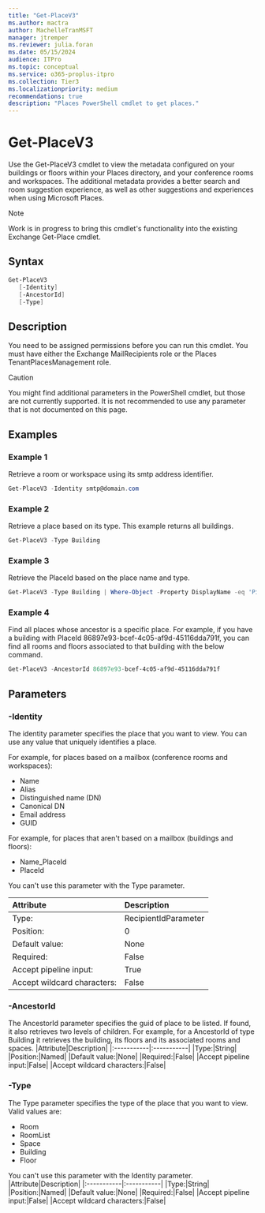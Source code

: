 ```yaml
---
title: "Get-PlaceV3"
ms.author: mactra
author: MachelleTranMSFT
manager: jtremper
ms.reviewer: julia.foran
ms.date: 05/15/2024
audience: ITPro
ms.topic: conceptual
ms.service: o365-proplus-itpro
ms.collection: Tier3
ms.localizationpriority: medium
recommendations: true
description: "Places PowerShell cmdlet to get places."
---
```


# Get-PlaceV3

Use the Get-PlaceV3 cmdlet to view the metadata configured on your buildings or floors within your Places directory, and your conference rooms and workspaces. The additional metadata provides a better search and room suggestion experience, as well as other suggestions and experiences when using Microsoft Places.

> [!NOTE]
> Work is in progress to bring this cmdlet's functionality into the existing Exchange Get-Place cmdlet.  

## Syntax
```powershell
Get-PlaceV3
   [-Identity]
   [-AncestorId]
   [-Type]
```

## Description
You need to be assigned permissions before you can run this cmdlet. You must have either the Exchange MailRecipients role or the Places TenantPlacesManagement role.

> [!CAUTION] 
> You might find additional parameters in the PowerShell cmdlet, but those are not currently supported.  It is not recommended to use any parameter that is not documented on this page.

## Examples
### Example 1
Retrieve a room or workspace using its smtp address identifier.
```powershell
Get-PlaceV3 -Identity smtp@domain.com
```

### Example 2
Retrieve a place based on its type. This example returns all buildings.
```powershell
Get-PlaceV3 -Type Building
```

### Example 3
Retrieve the PlaceId based on the place name and type.
```powershell
Get-PlaceV3 -Type Building | Where-Object -Property DisplayName -eq 'Pine Valley' | fl PlaceId
```

### Example 4
Find all places whose ancestor is a specific place.  For example, if you have a building with PlaceId 86897e93-bcef-4c05-af9d-45116dda791f, you can find all rooms and floors associated to that building with the below command.
```powershell
Get-PlaceV3 -AncestorId 86897e93-bcef-4c05-af9d-45116dda791f 
```

## Parameters

### -Identity

The identity parameter specifies the place that you want to view. You can use any value that uniquely identifies a place.

For example, for places based on a mailbox (conference rooms and workspaces):

* Name
* Alias
* Distinguished name (DN)
* Canonical DN
* Email address
* GUID

For example, for places that aren't based on a mailbox (buildings and floors):

* Name_PlaceId
* PlaceId

You can't use this parameter with the Type parameter.

|Attribute|Description|
|:-----------|:-----------|
|Type:|RecipientIdParameter|
|Position:|0|
|Default value:|None|
|Required:|False|
|Accept pipeline input:|True|
|Accept wildcard characters:|False|

### -AncestorId

The AncestorId parameter specifies the guid of place to be listed. If found, it also retrieves two levels of children. For example, for a AncestorId of type Building it retrieves the building, its floors and its associated rooms and spaces.
|Attribute|Description|
|:-----------|:-----------|
|Type:|String|
|Position:|Named|
|Default value:|None|
|Required:|False|
|Accept pipeline input:|False|
|Accept wildcard characters:|False|

### -Type

The Type parameter specifies the type of the place that you want to view. Valid values are:

* Room
* RoomList
* Space
* Building
* Floor

You can't use this parameter with the Identity parameter.
|Attribute|Description|
|:-----------|:-----------|
|Type:|String|
|Position:|Named|
|Default value:|None|
|Required:|False|
|Accept pipeline input:|False|
|Accept wildcard characters:|False|
